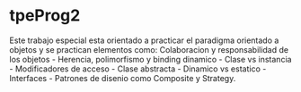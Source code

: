 # tpeProg2
Este trabajo especial esta orientado a practicar el paradigma orientado a objetos y se practican elementos como:
Colaboracion y responsabilidad de los objetos - Herencia, polimorfismo y binding dinamico - Clase vs instancia - Modificadores de acceso - Clase abstracta - 
Dinamico vs estatico - Interfaces - Patrones de disenio como Composite y Strategy.
